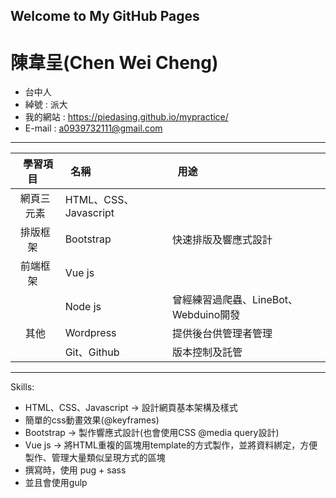 ## Welcome to My GitHub Pages
# 陳韋呈(Chen Wei Cheng)
* 台中人
* 綽號 : 派大
* 我的網站 : https://piedasing.github.io/mypractice/
* E-mail : a0939732111@gmail.com
***
|   學習項目   |   名稱    |   用途   |
|:-----------:|:---------|:---------|
|  網頁三元素 |  HTML、CSS、Javascript ||
|  排版框架   |  Bootstrap    | 快速排版及響應式設計 |
|  前端框架   |  Vue js       ||
|            |  Node js      | 曾經練習過爬蟲、LineBot、Webduino開發 |
|    其他    |  Wordpress     | 提供後台供管理者管理 |
|            |  Git、Github   | 版本控制及託管 |
***
Skills:
* HTML、CSS、Javascript -> 設計網頁基本架構及樣式
* 簡單的css動畫效果(@keyframes)
* Bootstrap -> 製作響應式設計(也會使用CSS @media query設計)
* Vue js -> 將HTML重複的區塊用template的方式製作，並將資料綁定，方便製作、管理大量類似呈現方式的區塊
* 撰寫時，使用 pug + sass
* 並且會使用gulp
